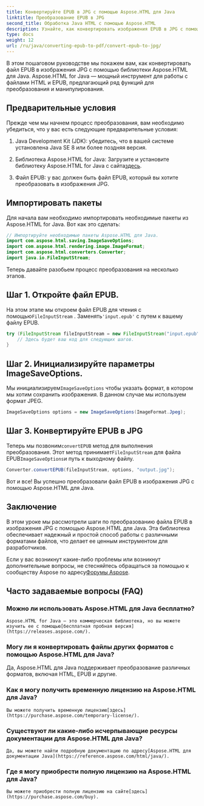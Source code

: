 ```yaml
---
title: Конвертируйте EPUB в JPG с помощью Aspose.HTML для Java
linktitle: Преобразование EPUB в JPG
second_title: Обработка Java HTML с помощью Aspose.HTML
description: Узнайте, как конвертировать изображения EPUB в JPG с помощью Aspose.HTML для Java. Следуйте нашему пошаговому руководству для плавного преобразования.
type: docs
weight: 12
url: /ru/java/converting-epub-to-pdf/convert-epub-to-jpg/
---
```


В этом пошаговом руководстве мы покажем вам, как конвертировать файл EPUB в изображения JPG с помощью библиотеки Aspose.HTML для Java. Aspose.HTML for Java — мощный инструмент для работы с файлами HTML и EPUB, предлагающий ряд функций для преобразования и манипулирования.

## Предварительные условия

Прежде чем мы начнем процесс преобразования, вам необходимо убедиться, что у вас есть следующие предварительные условия:

1. Java Development Kit (JDK): убедитесь, что в вашей системе установлена Java SE 8 или более поздняя версия.

2.  Библиотека Aspose.HTML for Java: Загрузите и установите библиотеку Aspose.HTML for Java с сайта[здесь](https://releases.aspose.com/html/java/).

3. Файл EPUB: у вас должен быть файл EPUB, который вы хотите преобразовать в изображения JPG.

## Импортировать пакеты

Для начала вам необходимо импортировать необходимые пакеты из Aspose.HTML for Java. Вот как это сделать:

```java
// Импортируйте необходимые пакеты Aspose.HTML для Java.
import com.aspose.html.saving.ImageSaveOptions;
import com.aspose.html.rendering.image.ImageFormat;
import com.aspose.html.converters.Converter;
import java.io.FileInputStream;
```

Теперь давайте разобьем процесс преобразования на несколько этапов.

## Шаг 1. Откройте файл EPUB.

 На этом этапе мы откроем файл EPUB для чтения с помощью`FileInputStream` . Заменять`'input.epub'` с путем к вашему файлу EPUB.

```java
try (FileInputStream fileInputStream = new FileInputStream("input.epub")) {
    // Здесь будет ваш код для следующих шагов.
}
```

## Шаг 2. Инициализируйте параметры ImageSaveOptions.

Мы инициализируем`ImageSaveOptions` чтобы указать формат, в котором мы хотим сохранить изображения. В данном случае мы используем формат JPEG.

```java
ImageSaveOptions options = new ImageSaveOptions(ImageFormat.Jpeg);
```

## Шаг 3. Конвертируйте EPUB в JPG

 Теперь мы позвоним`convertEPUB` метод для выполнения преобразования. Этот метод принимает`FileInputStream` для файла EPUB`ImageSaveOptions`и путь к выходному файлу.

```java
Converter.convertEPUB(fileInputStream, options, "output.jpg");
```

Вот и все! Вы успешно преобразовали файл EPUB в изображения JPG с помощью Aspose.HTML для Java.

## Заключение

В этом уроке мы рассмотрели шаги по преобразованию файла EPUB в изображения JPG с помощью Aspose.HTML для Java. Эта библиотека обеспечивает надежный и простой способ работы с различными форматами файлов, что делает ее ценным инструментом для разработчиков.

 Если у вас возникнут какие-либо проблемы или возникнут дополнительные вопросы, не стесняйтесь обращаться за помощью к сообществу Aspose по адресу[Форумы Aspose](https://forum.aspose.com/).

## Часто задаваемые вопросы (FAQ)

### Можно ли использовать Aspose.HTML для Java бесплатно?
    Aspose.HTML for Java — это коммерческая библиотека, но вы можете изучить ее с помощью[бесплатная пробная версия](https://releases.aspose.com/).

### Могу ли я конвертировать файлы других форматов с помощью Aspose.HTML для Java?
   Да, Aspose.HTML для Java поддерживает преобразование различных форматов, включая HTML, EPUB и другие.

### Как я могу получить временную лицензию на Aspose.HTML для Java?
    Вы можете получить временную лицензию[здесь](https://purchase.aspose.com/temporary-license/).

### Существуют ли какие-либо исчерпывающие ресурсы документации для Aspose.HTML для Java?
    Да, вы можете найти подробную документацию по адресу[Aspose.HTML для документации Java](https://reference.aspose.com/html/java/).

### Где я могу приобрести полную лицензию на Aspose.HTML для Java?
    Вы можете приобрести полную лицензию на сайте[здесь](https://purchase.aspose.com/buy).

